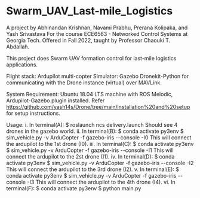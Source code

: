 # Swarm_UAV_Last-mile_Logistics

A project by Abhinandan Krishnan, Navami Prabhu, Prerana Kolipaka, and Yash Srivastava
For the course ECE6563 - Networked Control Systems at Georgia Tech. Offered in Fall 2022, taught by Professor Chaouki T. Abdallah.

This project does Swarm UAV formation control for last-mile logistics applications. 

Flight stack: Ardupilot multi-copter
Simulator: Gazebo
Dronekit-Python for communicating with the Drone instance (virtual) over MAVLink. 

System Requirement:
Ubuntu 18.04 LTS machine with ROS Melodic, Ardupilot-Gazebo plugin installed. Refer https://github.com/yash14s/Drone/tree/main/installation%20and%20setup for setup instructions.

Usage:
i. In terminal(A): 
    $ roslaunch ncs delivery.launch
		Should see 4 drones in the gazebo world.
ii. In terminal(B):
		$ conda activate py3env
		$ sim_vehicle.py -v ArduCopter -f gazebo-iris --console -I0
		This will connect the ardupilot to the 1st drone (I0).
iii. In terminal(C): 
		$ conda activate py3env
		$ sim_vehicle.py -v ArduCopter -f gazebo-iris --console -I1
		This will connect the ardupilot to the 2st drone (I1).
iv. In terminal(D): 
		$ conda activate py3env
		$ sim_vehicle.py -v ArduCopter -f gazebo-iris --console -I2
		This will connect the ardupilot to the 3rd drone (I2).
v. In terminal(E): 
		$ conda activate py3env
		$ sim_vehicle.py -v ArduCopter -f gazebo-iris --console -I3
		This will connect the ardupilot to the 4th drone (I4).
vi. In terminal(F):
    		$ conda activate py3env
    		$ python main.py
